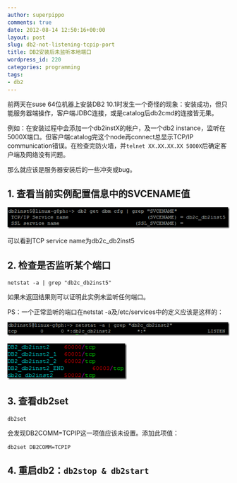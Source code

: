 ```yaml
---
author: superpippo
comments: true
date: 2012-08-14 12:50:16+00:00
layout: post
slug: db2-not-listening-tcpip-port
title: DB2安装后未监听本地端口
wordpress_id: 220
categories: programming
tags:
- db2
---
```


前两天在suse 64位机器上安装DB2 10.1时发生一个奇怪的现象：安装成功，但只能服务器端操作，客户端JDBC连接，或是catalog后db2cmd的连接皆无果。

例如：在安装过程中会添加一个db2instX的帐户，及一个db2 instance，监听在5000X端口。但客户端catalog完这个node再connect总显示TCP/IP communication错误。在检查完防火墙，并`telnet XX.XX.XX.XX 5000X`后确定客户端及网络没有问题。

那么就应该是服务器安装后的一些冲突或bug。

## 1. 查看当前实例配置信息中的SVCENAME值

![](/images/201208/image.png)

可以看到TCP service name为db2c_db2inst5

## 2. 检查是否监听某个端口

```
netstat -a | grep "db2c_db2inst5"
```

如果未返回结果则可以证明此实例未监听任何端口。

PS：一个正常监听的端口在netstat -a及/etc/services中的定义应该是这样的：

![](/images/201208/image1.png)

![](/images/201208/image2.png)

## 3. 查看db2set

```
db2set
```

会发现DB2COMM=TCPIP这一项值应该未设置。添加此项值：

```
db2set DB2COMM=TCPIP
```

## 4. 重启db2：`db2stop & db2start`

